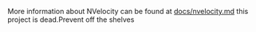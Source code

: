 More information about NVelocity can be found at [docs/nvelocity.md](docs/nvelocity.md)
this project is dead.Prevent off the shelves

